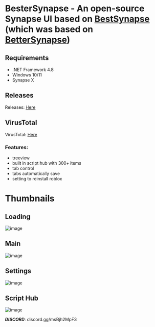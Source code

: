 # BesterSynapse - An open-source Synapse UI based on [BestSynapse](https://github.com/L1ghtingBolt/BestSynapse) (which was based on [BetterSynapse](https://github.com/rice-cracker-2234/BetterSynapse))

## Requirements
 - .NET Framework 4.8
 - Windows 10/11
 - Synapse X

## Releases
Releases: [Here](https://github.com/Vyniscool/BesterSynapse/releases/tag/synapse)

## VirusTotal
VirusTotal: [Here](https://www.virustotal.com/gui/file/be33582c1120c755e1c74f7a0c42bfa4164ec47fa9c95f57bce47b56cd33c0d3?nocache=1)

### Features:
- treeview
- built in script hub with 300+ items
- tab control
- tabs automatically save
- setting to reinstall roblox

# Thumbnails
## Loading
![image](https://media.discordapp.net/attachments/949873678185803777/965010921296654366/unknown.png)
## Main
![image](https://media.discordapp.net/attachments/949873678185803777/965008045610520576/unknown.png)
## Settings
![image](https://media.discordapp.net/attachments/949873678185803777/965008114669731921/unknown.png)
## Script Hub
![image](https://media.discordapp.net/attachments/949873678185803777/965008090162401330/unknown.png)

***DISCORD***: discord.gg/msBjh2MpF3
